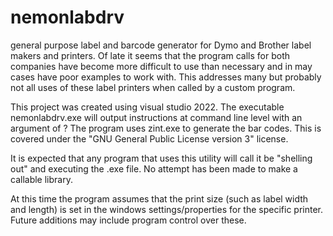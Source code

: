 # nemonlabdrv
general purpose label and barcode generator for Dymo and Brother label makers and printers. Of late it seems that the program calls for both companies have become more difficult to use than necessary and in may cases have poor examples to work with. This addresses many but probably not all uses of these label printers when called by a custom program.

This project was created using visual studio 2022. The executable nemonlabdrv.exe will output instructions at command line level with an argument of ?
The program uses zint.exe to generate the bar codes. This is covered under the "GNU General Public License version 3" license. 

It is expected that any program that uses this utility will call it be "shelling out" and executing the .exe file. No attempt has been made to make a callable library.

At this time the program assumes that the print size (such as label width and length) is set in the windows settings/properties for the specific printer. Future additions may include program control over these.
